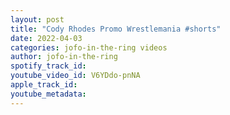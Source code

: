 ```yaml
---
layout: post
title: "Cody Rhodes Promo Wrestlemania #shorts"
date: 2022-04-03
categories: jofo-in-the-ring videos
author: jofo-in-the-ring
spotify_track_id: 
youtube_video_id: V6YDdo-pnNA
apple_track_id: 
youtube_metadata: 
---
```

